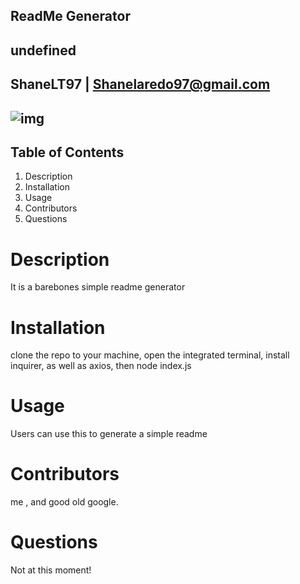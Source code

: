 
## ReadMe Generator
## undefined
## ShaneLT97 | Shanelaredo97@gmail.com
## ![img](https://avatars.githubusercontent.com/u/65362976?v=4)
## Table of Contents
1. Description
2. Installation
3. Usage
4. Contributors
5. Questions
# Description
It is a barebones simple readme generator
# Installation
clone the repo to your machine, open the integrated terminal, install inquirer, as well as axios, then node index.js
# Usage
Users can use this to generate a simple readme
# Contributors
me , and good old google.
# Questions
Not at this moment!